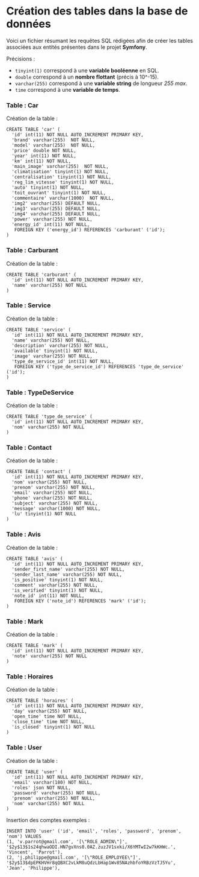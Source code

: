   # Création des tables dans la base de données

Voici un fichier résumant les requêtes SQL rédigées afin de créer les tables associées aux entités présentes dans le projet **Symfony**.

Précisions :
* `tinyint(1)` correspond à une **variable booléenne** en SQL.
* `double` correspond à un **nombre flottant** (précis à 10^-15).
* `varchar(255)` correspond à une **variable string** de longueur *255 max*.
* `time` correspond à une **variable de temps**.

### Table : Car 

Création de la table :

```
CREATE TABLE 'car' (
  'id' int(11) NOT NULL AUTO_INCREMENT PRIMARY KEY,
  'brand' varchar(255)  NOT NULL,
  'model' varchar(255)  NOT NULL,
  'price' double NOT NULL,
  'year' int(11) NOT NULL,
  'km' int(11) NOT NULL,
  'main_image' varchar(255)  NOT NULL,
  'climatisation' tinyint(1) NOT NULL,
  'centralisation' tinyint(1) NOT NULL,
  'reg_lim_vitesse' tinyint(1) NOT NULL,
  'auto' tinyint(1) NOT NULL,
  'toit_ouvrant' tinyint(1) NOT NULL,
  'commentaire' varchar(1000)  NOT NULL,
  'img2' varchar(255) DEFAULT NULL,
  'img3' varchar(255) DEFAULT NULL,
  'img4' varchar(255) DEFAULT NULL,
  'power' varchar(255) NOT NULL,
  'energy_id' int(11) NOT NULL,
   FOREIGN KEY ('energy_id') REFERENCES 'carburant' ('id');
)
```

### Table : Carburant

Création de la table :

```
CREATE TABLE 'carburant' (
  'id' int(11) NOT NULL AUTO_INCREMENT PRIMARY KEY,
  'name' varchar(255) NOT NULL
)
```

### Table : Service

Création de la table :

```
CREATE TABLE 'service' (
  'id' int(11) NOT NULL AUTO_INCREMENT PRIMARY KEY,
  'name' varchar(255) NOT NULL,
  'description' varchar(255) NOT NULL,
  'available' tinyint(1) NOT NULL,
  'image' varchar(255) NOT NULL,
  'type_de_service_id' int(11) NOT NULL,
   FOREIGN KEY ('type_de_service_id') REFERENCES 'type_de_service' ('id');
)
```

### Table : TypeDeService

Création de la table :

```
CREATE TABLE 'type_de_service' (
  'id' int(11) NOT NULL AUTO_INCREMENT PRIMARY KEY,
  'nom' varchar(255) NOT NULL
)
```



### Table : Contact

Création de la table :

```
CREATE TABLE 'contact' (
  'id' int(11) NOT NULL AUTO_INCREMENT PRIMARY KEY,
  'nom' varchar(255) NOT NULL,
  'prenom' varchar(255) NOT NULL,
  'email' varchar(255) NOT NULL,
  'phone' varchar(255) NOT NULL,
  'subject' varchar(255) NOT NULL,
  'message' varchar(1000) NOT NULL,
  'lu' tinyint(1) NOT NULL
)
```

### Table : Avis

Création de la table :

```
CREATE TABLE 'avis' (
  'id' int(11) NOT NULL AUTO_INCREMENT PRIMARY KEY,
  'sender_first_name' varchar(255) NOT NULL,
  'sender_last_name' varchar(255) NOT NULL,
  'is_positive' tinyint(1) NOT NULL,
  'comment' varchar(255) NOT NULL,
  'is_verified' tinyint(1) NOT NULL,
  'note_id' int(11) NOT NULL,
   FOREIGN KEY ('note_id') REFERENCES 'mark' ('id');
)
```

### Table : Mark

Création de la table :

```
CREATE TABLE 'mark' (
  'id' int(11) NOT NULL AUTO_INCREMENT PRIMARY KEY,
  'note' varchar(255) NOT NULL
)
```
### Table : Horaires

Création de la table :

```
CREATE TABLE 'horaires' (
  'id' int(11) NOT NULL AUTO_INCREMENT PRIMARY KEY,
  'day' varchar(255) NOT NULL,
  'open_time' time NOT NULL,
  'close_time' time NOT NULL,
  'is_closed' tinyint(1) NOT NULL
)
```

### Table : User

Création de la table :

```
CREATE TABLE 'user' (
  'id' int(11) NOT NULL AUTO_INCREMENT PRIMARY KEY,
  'email' varchar(180) NOT NULL,
  'roles' json NOT NULL,
  'password' varchar(255) NOT NULL,
  'prenom' varchar(255) NOT NULL,
  'nom' varchar(255) NOT NULL
)
```

Insertion des comptes exemples :

```
INSERT INTO 'user' ('id', 'email', 'roles', 'password', 'prenom', 'nom') VALUES
(1, 'v.parrot@gmail.com', '[\"ROLE_ADMIN\"]', '$2y$13$1s24qhwaODI.HN7gvXns0.0AZ.zuzJV1sxki/X6YMTwI2w7kKHWc.', 'Vincent', 'Parrot'),
(2, 'j.philippe@gmail.com', '[\"ROLE_EMPLOYEE\"]', '$2y$13$dpEPKHVHr8qQBXC2vLkM8uQdzLbHap1Wv85NAzhbfoYRBzVzTJ5Yu', 'Jean', 'Philippe'),
```

